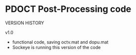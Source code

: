 # PDOCT Post-Processing code

VERSION HISTORY

v1.0
* functional code, saving octv.mat and dopu.mat 
* Sockeye is running this version of the code
